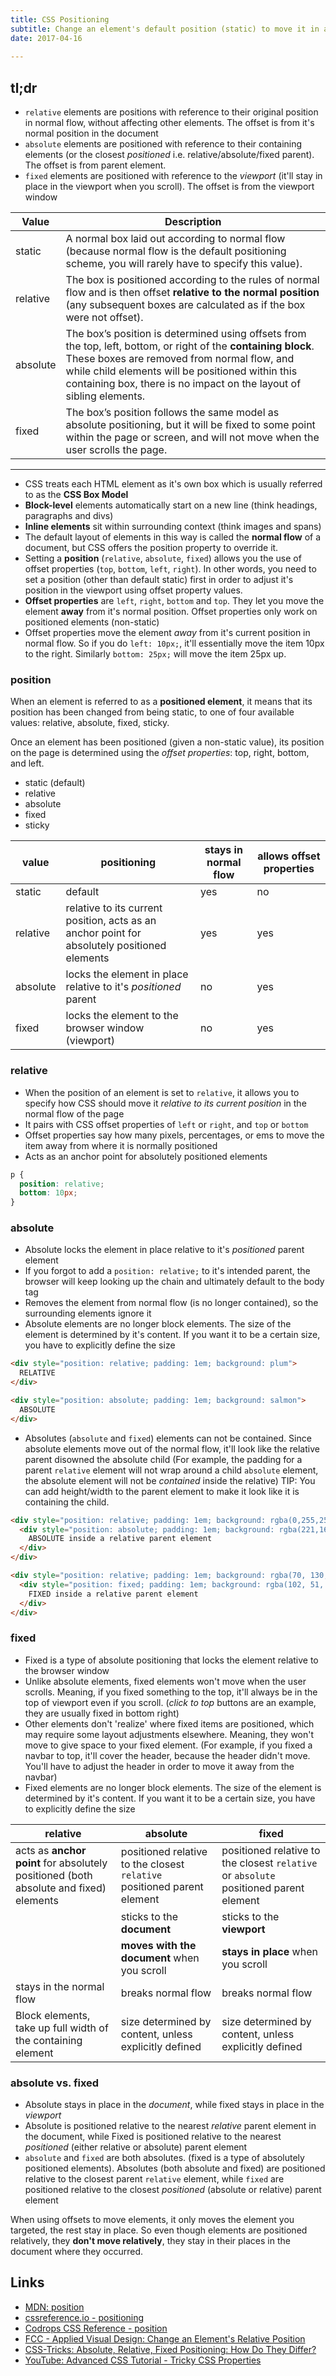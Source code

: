 ```yaml
---
title: CSS Positioning
subtitle: Change an element's default position (static) to move it in and out of the _normal flow_ and away from the borders using _offset properties_
date: 2017-04-16
 
---
```

tl;dr
---
- `relative` elements are positions with reference to their original position in normal flow, without affecting other elements. The offset is from it's normal position in the document
- `absolute` elements are positioned with reference to their containing elements (or the closest _positioned_ i.e. relative/absolute/fixed parent). The offset is from parent element.
- `fixed` elements are positioned with reference to the _viewport_ (it'll stay in place in the viewport when you scroll). The offset is from the viewport window

| Value | Description |
|--------|-----------------|
| static | A normal box laid out according to normal flow (because normal flow is the default positioning scheme, you will rarely have to specify this value). || relative | The box is positioned according to the rules of normal flow and is then offset **relative to the normal position** (any subsequent boxes are calculated as if the box were not offset). || absolute | The box’s position is determined using offsets from the top, left, bottom, or right of the **containing block**. These boxes are removed from normal flow, and while child elements will be positioned within this containing box, there is no impact on the layout of sibling elements. || fixed | The box’s position follows the same model as absolute positioning, but it will be fixed to some point within the page or screen, and will not move when the user scrolls the page. |
---


- CSS treats each HTML element as it's own box which is usually referred to as the **CSS Box Model**
- **Block-level** elements automatically start on a new line (think headings, paragraphs and divs)
- **Inline elements** sit within surrounding context (think images and spans)
- The default layout of elements in this way is called the **normal flow** of a document, but CSS offers the position property to override it.
- Setting a **position** (`relative`, `absolute`, `fixed`) allows you the use of offset properties (`top`, `bottom`, `left`, `right`). In other words, you need to set a position (other than default static) first in order to adjust it's position in the viewport using offset property values.
- **Offset properties** are `left`, `right`, `bottom` and `top`. They let you move the element **away** from it's normal position. Offset properties only work on positioned elements (non-static)
- Offset properties move the element _away_ from it's current position in normal flow. So if you do `left: 10px;`, it'll essentially move the item 10px to the right. Similarly `bottom: 25px;` will move the item 25px up.


### position
When an element is referred to as a **positioned element**, it means that its position has been changed from being static, to one of four available values: relative, absolute, fixed, sticky.

Once an element has been positioned (given a non-static value), its position on the page is determined using the _offset properties_: top, right, bottom, and left.

- static (default)
- relative
- absolute
- fixed
- sticky

| value | positioning | stays in normal flow | allows offset properties |
|-------|---|----------------------|----------------------------|
| static | default | yes | no |
| relative | relative to its current position, acts as an anchor point for absolutely positioned elements | yes | yes |
| absolute | locks the element in place relative to it's _positioned_ parent | no | yes |
| fixed | locks the element to the browser window (viewport) | no | yes |

### relative
- When the position of an element is set to `relative`, it allows you to specify how CSS should move it _relative to its current position_ in the normal flow of the page
- It pairs with CSS offset properties of `left` or `right`, and `top` or `bottom`
- Offset properties say how many pixels, percentages, or ems to move the item away from where it is normally positioned
- Acts as an anchor point for absolutely positioned elements

```css
p {
  position: relative;
  bottom: 10px;
}
```

### absolute
- Absolute locks the element in place relative to it's _positioned_ parent element
- If you forgot to add a `position: relative;` to it's intended parent, the browser will keep looking up the chain and ultimately default to the body tag
- Removes the element from normal flow (is no longer contained), so the surrounding elements ignore it
- Absolute elements are no longer block elements. The size of the element is determined by it's content. If you want it to be a certain size, you have to explicitly define the size

```html
<div style="position: relative; padding: 1em; background: plum">
  RELATIVE
</div>

<div style="position: absolute; padding: 1em; background: salmon">
  ABSOLUTE
</div>
```

- Absolutes (`absolute` and `fixed`) elements can not be contained. Since absolute elements move out of the normal flow, it'll look like the relative parent disowned the absolute child (For example, the padding for a parent `relative` element will not wrap around a child `absolute` element, the absolute element will not be _contained_ inside the relative) TIP: You can add height/width to the parent element to make it look like it is containing the child.

```html
<div style="position: relative; padding: 1em; background: rgba(0,255,255, .5);">
  <div style="position: absolute; padding: 1em; background: rgba(221,160,221, .5);">
    ABSOLUTE inside a relative parent element
  </div>
</div>

<div style="position: relative; padding: 1em; background: rgba(70, 130, 180, .5);">
  <div style="position: fixed; padding: 1em; background: rgba(102, 51, 153, .5);">
    FIXED inside a relative parent element
  </div>
</div>
```

### fixed

- Fixed is a type of absolute positioning that locks the element relative to the browser window
- Unlike absolute elements, fixed elements won't move when the user scrolls. Meaning, if you fixed something to the top, it'll always be in the top of viewport even if you scroll. (_click to top_ buttons are an example, they are usually fixed in bottom right)
- Other elements don't 'realize' where fixed items are positioned, which may require some layout adjustments elsewhere. Meaning, they won't move to give space to your fixed element. (For example, if you fixed a navbar to top, it'll cover the header, because the header didn't move. You'll have to adjust the header in order to move it away from the navbar)
- Fixed elements are no longer block elements. The size of the element is determined by it's content. If you want it to be a certain size, you have to explicitly define the size

| relative | absolute | fixed |
|----------|-----------|-------|
| acts as **anchor point** for absolutely positioned (both absolute and fixed) elements | positioned relative to the closest `relative` positioned parent element | positioned relative to the closest `relative` or `absolute` positioned parent element |
| | sticks to the **document** | sticks to the **viewport** |
| | **moves with the document** when you scroll | **stays in place** when you scroll |
| stays in the normal flow | breaks normal flow | breaks normal flow | 
| Block elements, take up full width of the containing element | size determined by content, unless explicitly defined | size determined by content, unless explicitly defined |


### absolute vs. fixed

- Absolute stays in place in the _document_, while fixed stays in place in the _viewport_
- Absolute is positioned relative to the nearest _relative_ parent element in the document, while Fixed is positioned relative to the nearest _positioned_ (either relative or absolute) parent element
- `absolute` and `fixed` are both absolutes. (fixed is a type of absolutely positioned elements). Absolutes (both absolute and fixed) are positioned relative to the closest parent `relative` element, while `fixed` are positioned relative to the closest _positioned_ (absolute or relative) parent element

When using offsets to move elements, it only moves the element you targeted, the rest stay in place. So even though elements are positioned relatively, they **don't move relatively**, they stay in their places in the document where they occurred.

Links
---
- [MDN: position](https://developer.mozilla.org/en-US/docs/Web/CSS/position)
- [cssreference.io - positioning](http://cssreference.io/positioning/)
- [Codrops CSS Reference - position](https://tympanus.net/codrops/css_reference/position/)
- [FCC - Applied Visual Design: Change an Element's Relative Position](http://beta.freecodecamp.com/en/challenges/applied-visual-design/change-an-elements-relative-position)
- [CSS-Tricks: Absolute, Relative, Fixed Positioning: How Do They Differ?](https://css-tricks.com/absolute-relative-fixed-positioining-how-do-they-differ/)
- [YouTube: Advanced CSS Tutorial - Tricky CSS Properties](https://www.youtube.com/watch?v=1haoknb4m6k)
